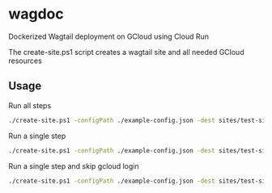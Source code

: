 # wagdoc
Dockerized Wagtail deployment on GCloud using Cloud Run

The create-site.ps1 script creates a wagtail site and all needed GCloud resources

## Usage

Run all steps 
``` sh
./create-site.ps1 -configPath ./example-config.json -dest sites/test-site

```

Run a single step
``` sh
./create-site.ps1 -configPath ./example-config.json -dest sites/test-site -step 2
```

Run a single step and skip gcloud login
``` sh
./create-site.ps1 -configPath ./example-config.json -dest sites/test-site -step 2 -noLogin
```